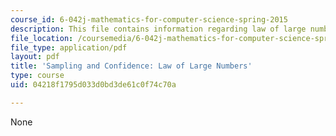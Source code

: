 ```yaml
---
course_id: 6-042j-mathematics-for-computer-science-spring-2015
description: This file contains information regarding law of large numbers.
file_location: /coursemedia/6-042j-mathematics-for-computer-science-spring-2015/04218f1795d033d0bd3de61c0f74c70a_MIT6_042JS15_LawLrgeNumbr.pdf
file_type: application/pdf
layout: pdf
title: 'Sampling and Confidence: Law of Large Numbers'
type: course
uid: 04218f1795d033d0bd3de61c0f74c70a

---
```

None